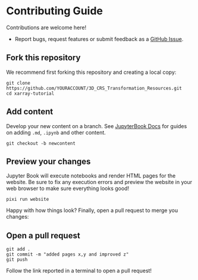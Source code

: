 # Contributing Guide

Contributions are welcome here!

- Report bugs, request features or submit feedback as a [GitHub Issue](https://docs.github.com/en/issues/tracking-your-work-with-issues/about-issues).


## Fork this repository

We recommend first forking this repository and creating a local copy:

```
git clone https://github.com/YOURACCOUNT/3D_CRS_Transformation_Resources.git
cd xarray-tutorial
```

## Add content

Develop your new content on a branch. See [JupyterBook Docs](https://jupyterbook.org/en/stable/intro.html) for guides on adding `.md`, `.ipynb` and other content.

```
git checkout -b newcontent
```

## Preview your changes

Jupyter Book will execute notebooks and render HTML pages for the website. Be sure to fix any execution errors and preview the website in your web browser to make sure everything looks good!

```
pixi run website
```

Happy with how things look? Finally, open a pull request to merge you changes:

## Open a pull request

```
git add .
git commit -m "added pages x,y and improved z"
git push
```

Follow the link reported in a terminal to open a pull request!
